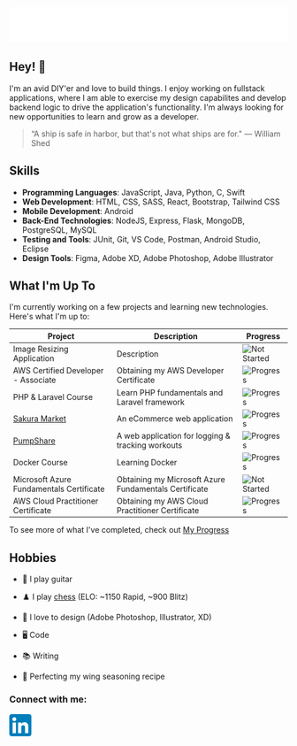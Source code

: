<div align="center">
  <img src="git_headerGradient.svg"/>
</div>

## Hey! 👋

I'm an avid DIY'er and love to build things. I enjoy working on fullstack applications, where I am able to exercise my design capabilites and develop backend logic to drive the application's functionality. I'm always looking for new opportunities to learn and grow as a developer.

> “A ship is safe in harbor, but that's not what ships are for." — William Shed

## Skills

- **Programming Languages**: JavaScript, Java, Python, C, Swift
- **Web Development**: HTML, CSS, SASS, React, Bootstrap, Tailwind CSS
- **Mobile Development**: Android
- **Back-End Technologies**: NodeJS, Express, Flask, MongoDB, PostgreSQL, MySQL
- **Testing and Tools**: JUnit, Git, VS Code, Postman, Android Studio, Eclipse
- **Design Tools**: Figma, Adobe XD, Adobe Photoshop, Adobe Illustrator

## What I'm Up To

I'm currently working on a few projects and learning new technologies. Here's what I'm up to:

| Project                                                      | Description                                           | Progress                                                                |
| ------------------------------------------------------------ | ----------------------------------------------------- | ----------------------------------------------------------------------- |
| Image Resizing Application                                   | Description                                           | ![Not Started](https://img.shields.io/badge/not%20started-5A5A5A)       |
| AWS Certified Developer - Associate                          | Obtaining my AWS Developer Certificate                | ![Progress](https://progress-bar.dev/0/?scale=100&width=150&suffix=%)   |
| PHP & Laravel Course                                         | Learn PHP fundamentals and Laravel framework          | ![Progress](https://progress-bar.dev/18/?scale=100&width=150&suffix=%)  |
| [Sakura Market](https://github.com/fredschuck/sakura-market) | An eCommerce web application                          | ![Progress](https://progress-bar.dev/100/?scale=100&width=150&suffix=%) |
| [PumpShare](https://github.com/lukesnc/pumpshare)            | A web application for logging & tracking workouts     | ![Progress](https://progress-bar.dev/65/?scale=100&width=150&suffix=%)  |
| Docker Course                                                | Learning Docker                                       | ![Progress](https://progress-bar.dev/100/?scale=100&width=150&suffix=%) |
| Microsoft Azure Fundamentals Certificate                     | Obtaining my Microsoft Azure Fundamentals Certificate | ![Not Started](https://img.shields.io/badge/not%20started-5A5A5A)       |
| AWS Cloud Practitioner Certificate                           | Obtaining my AWS Cloud Practitioner Certificate       | ![Progress](https://progress-bar.dev/100/?scale=100&width=150&suffix=%) |

To see more of what I've completed, check out [My Progress](./Progress.md)

<!-- > To learn more about what I've already worked on, check out my [progress tracker](). -->

## Hobbies

- 🎸 I play guitar

- ♟️ I play [chess](https://www.chess.com/member/fredschuck) (ELO: ~1150 Rapid, ~900 Blitz)

- 🎨 I love to design (Adobe Photoshop, Illustrator, XD)

- 🖥️ Code

- 📚 Writing

- 🍗 Perfecting my wing seasoning recipe

<h3 align="left">Connect with me:</h3>
<p align="left">
<a href="https://linkedin.com/in/fredschuck" target="blank">
 <img src="LinkedIn_icon.svg" width="40"/>
 </a>
</p>

<!-- <div align="center">
  <br><br>
  <img src="honest-work.jpg" width="40%" />
</div> -->
